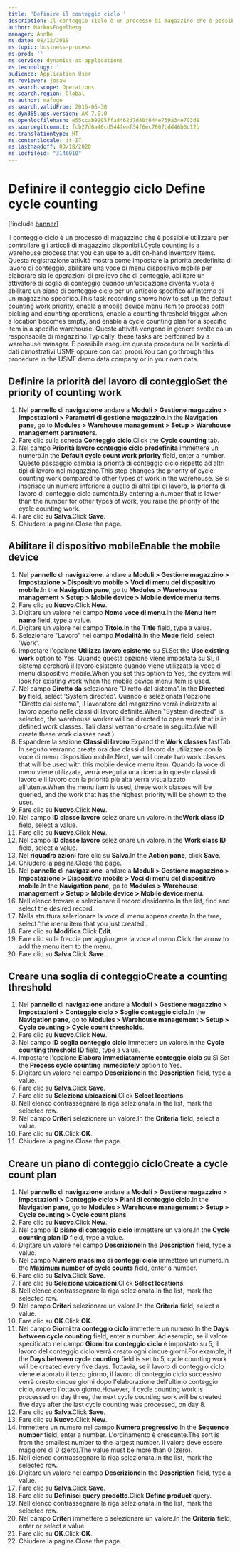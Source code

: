 ```yaml
---
title: 'Definire il conteggio ciclo '
description: Il conteggio ciclo è un processo di magazzino che è possibile utilizzare per controllare gli articoli di magazzino disponibili.
author: MarkusFogelberg
manager: AnnBe
ms.date: 08/12/2019
ms.topic: business-process
ms.prod: ''
ms.service: dynamics-ax-applications
ms.technology: ''
audience: Application User
ms.reviewer: josaw
ms.search.scope: Operations
ms.search.region: Global
ms.author: mafoge
ms.search.validFrom: 2016-06-30
ms.dyn365.ops.version: AX 7.0.0
ms.openlocfilehash: e55ccab9205ffa8462d7d40f644e759a34e703d8
ms.sourcegitcommit: fcb27d6a46cd544feef34f6ec7607bdd46b0c12b
ms.translationtype: HT
ms.contentlocale: it-IT
ms.lasthandoff: 03/18/2020
ms.locfileid: "3146010"
---
```

# <a name="define-cycle-counting"></a><span data-ttu-id="7464a-103">Definire il conteggio ciclo </span><span class="sxs-lookup"><span data-stu-id="7464a-103">Define cycle counting</span></span> 

[!include [banner](../../includes/banner.md)]

<span data-ttu-id="7464a-104">Il conteggio ciclo è un processo di magazzino che è possibile utilizzare per controllare gli articoli di magazzino disponibili.</span><span class="sxs-lookup"><span data-stu-id="7464a-104">Cycle counting is a warehouse process that you can use to audit on-hand inventory items.</span></span> <span data-ttu-id="7464a-105">Questa registrazione attività mostra come impostare la priorità predefinita di lavoro di conteggio, abilitare una voce di menu dispositivo mobile per elaborare sia le operazioni di prelievo che di conteggio, abilitare un attivatore di soglia di conteggio quando un'ubicazione diventa vuota e abilitare un piano di conteggio ciclo per un articolo specifico all'interno di un magazzino specifico.</span><span class="sxs-lookup"><span data-stu-id="7464a-105">This task recording shows how to set up the default counting work priority, enable a mobile device menu item to process both picking and counting operations, enable a counting threshold trigger when a location becomes empty, and enable a cycle counting plan for a specific item in a specific warehouse.</span></span> <span data-ttu-id="7464a-106">Queste attività vengono in genere svolte da un responsabile di magazzino.</span><span class="sxs-lookup"><span data-stu-id="7464a-106">Typically, these tasks are performed by a warehouse manager.</span></span> <span data-ttu-id="7464a-107">È possibile eseguire questa procedura nella società di dati dimostrativi USMF oppure con dati propri.</span><span class="sxs-lookup"><span data-stu-id="7464a-107">You can go through this procedure in the USMF demo data company or in your own data.</span></span>


## <a name="set-the-priority-of-counting-work"></a><span data-ttu-id="7464a-108">Definire la priorità del lavoro di conteggio</span><span class="sxs-lookup"><span data-stu-id="7464a-108">Set the priority of counting work</span></span>
1. <span data-ttu-id="7464a-109">Nel **pannello di navigazione** andare a **Moduli > Gestione magazzino > Impostazioni > Parametri di gestione magazzino**.</span><span class="sxs-lookup"><span data-stu-id="7464a-109">In the **Navigation pane**, go to **Modules > Warehouse management > Setup > Warehouse management parameters**.</span></span>
2. <span data-ttu-id="7464a-110">Fare clic sulla scheda **Conteggio ciclo**.</span><span class="sxs-lookup"><span data-stu-id="7464a-110">Click the **Cycle counting** tab.</span></span>
3. <span data-ttu-id="7464a-111">Nel campo **Priorità lavoro conteggio ciclo predefinita** immettere un numero.</span><span class="sxs-lookup"><span data-stu-id="7464a-111">In the **Default cycle count work priority** field, enter a number.</span></span> <span data-ttu-id="7464a-112">Questo passaggio cambia la priorità di conteggio ciclo rispetto ad altri tipi di lavoro nel magazzino.</span><span class="sxs-lookup"><span data-stu-id="7464a-112">This step changes the priority of cycle counting work compared to other types of work in the warehouse.</span></span> <span data-ttu-id="7464a-113">Se si inserisce un numero inferiore a quello di altri tipi di lavoro, la priorità di lavoro di conteggio ciclo aumenta.</span><span class="sxs-lookup"><span data-stu-id="7464a-113">By entering a number that is lower than the number for other types of work, you raise the priority of the cycle counting work.</span></span>  
4. <span data-ttu-id="7464a-114">Fare clic su **Salva**.</span><span class="sxs-lookup"><span data-stu-id="7464a-114">Click **Save**.</span></span>
5. <span data-ttu-id="7464a-115">Chiudere la pagina.</span><span class="sxs-lookup"><span data-stu-id="7464a-115">Close the page.</span></span>

## <a name="enable-the-mobile-device"></a><span data-ttu-id="7464a-116">Abilitare il dispositivo mobile</span><span class="sxs-lookup"><span data-stu-id="7464a-116">Enable the mobile device</span></span>
1. <span data-ttu-id="7464a-117">Nel **pannello di navigazione**, andare a **Moduli > Gestione magazzino > Impostazione > Dispositivo mobile > Voci di menu del dispositivo mobile**.</span><span class="sxs-lookup"><span data-stu-id="7464a-117">In the **Navigation pane**, go to **Modules > Warehouse management > Setup > Mobile device > Mobile device menu items**.</span></span>
2. <span data-ttu-id="7464a-118">Fare clic su **Nuovo**.</span><span class="sxs-lookup"><span data-stu-id="7464a-118">Click **New**.</span></span>
3. <span data-ttu-id="7464a-119">Digitare un valore nel campo **Nome voce di menu**.</span><span class="sxs-lookup"><span data-stu-id="7464a-119">In the **Menu item name** field, type a value.</span></span>
4. <span data-ttu-id="7464a-120">Digitare un valore nel campo **Titolo**.</span><span class="sxs-lookup"><span data-stu-id="7464a-120">In the **Title** field, type a value.</span></span>
5. <span data-ttu-id="7464a-121">Selezionare "Lavoro" nel campo **Modalità**.</span><span class="sxs-lookup"><span data-stu-id="7464a-121">In the **Mode** field, select 'Work'.</span></span>
6. <span data-ttu-id="7464a-122">Impostare l'opzione **Utilizza lavoro esistente** su Sì.</span><span class="sxs-lookup"><span data-stu-id="7464a-122">Set the **Use existing work** option to Yes.</span></span> <span data-ttu-id="7464a-123">Quando questa opzione viene impostata su Sì, il sistema cercherà il lavoro esistente quando viene utilizzata la voce di menu dispositivo mobile.</span><span class="sxs-lookup"><span data-stu-id="7464a-123">When you set this option to Yes, the system will look for existing work when the mobile device menu item is used.</span></span>  
7. <span data-ttu-id="7464a-124">Nel campo **Diretto da** selezionare "Diretto dal sistema".</span><span class="sxs-lookup"><span data-stu-id="7464a-124">In the **Directed by** field, select 'System directed'.</span></span> <span data-ttu-id="7464a-125">Quando è selezionata l'opzione "Diretto dal sistema", il lavoratore del magazzino verrà indirizzato al lavoro aperto nelle classi di lavoro definite.</span><span class="sxs-lookup"><span data-stu-id="7464a-125">When "System directed" is selected, the warehouse worker will be directed to open work that is in defined work classes.</span></span> <span data-ttu-id="7464a-126">Tali classi verranno create in seguito.</span><span class="sxs-lookup"><span data-stu-id="7464a-126">(We will create these work classes next.)</span></span>  
8. <span data-ttu-id="7464a-127">Espandere la sezione **Classi di lavoro**.</span><span class="sxs-lookup"><span data-stu-id="7464a-127">Expand the **Work classes** fastTab.</span></span> <span data-ttu-id="7464a-128">In seguito verranno create ora due classi di lavoro da utilizzare con la voce di menu dispositivo mobile.</span><span class="sxs-lookup"><span data-stu-id="7464a-128">Next, we will create two work classes that will be used with this mobile device menu item.</span></span> <span data-ttu-id="7464a-129">Quando la voce di menu viene utilizzata, verrà eseguita una ricerca in queste classi di lavoro e il lavoro con la priorità più alta verrà visualizzato all'utente.</span><span class="sxs-lookup"><span data-stu-id="7464a-129">When the menu item is used, these work classes will be queried, and the work that has the highest priority will be shown to the user.</span></span>  
9. <span data-ttu-id="7464a-130">Fare clic su **Nuovo**.</span><span class="sxs-lookup"><span data-stu-id="7464a-130">Click **New**.</span></span>
10. <span data-ttu-id="7464a-131">Nel campo **ID classe lavoro** selezionare un valore.</span><span class="sxs-lookup"><span data-stu-id="7464a-131">In the**Work class ID** field, select a value.</span></span>
11. <span data-ttu-id="7464a-132">Fare clic su **Nuovo**.</span><span class="sxs-lookup"><span data-stu-id="7464a-132">Click **New**.</span></span>
12. <span data-ttu-id="7464a-133">Nel campo **ID classe lavoro** selezionare un valore.</span><span class="sxs-lookup"><span data-stu-id="7464a-133">In the **Work class ID** field, select a value.</span></span>
13. <span data-ttu-id="7464a-134">Nel **riquadro azioni** fare clic su **Salva**.</span><span class="sxs-lookup"><span data-stu-id="7464a-134">In the **Action pane**, click **Save**.</span></span>
14. <span data-ttu-id="7464a-135">Chiudere la pagina.</span><span class="sxs-lookup"><span data-stu-id="7464a-135">Close the page.</span></span>
15. <span data-ttu-id="7464a-136">Nel **pannello di navigazione**, andare a **Moduli > Gestione magazzino > Impostazione > Dispositivo mobile > Voci di menu del dispositivo mobile**.</span><span class="sxs-lookup"><span data-stu-id="7464a-136">In the **Navigation pane**, go to **Modules > Warehouse management > Setup > Mobile device > Mobile device menu**.</span></span>
16. <span data-ttu-id="7464a-137">Nell'elenco trovare e selezionare il record desiderato.</span><span class="sxs-lookup"><span data-stu-id="7464a-137">In the list, find and select the desired record.</span></span>
17. <span data-ttu-id="7464a-138">Nella struttura selezionare la voce di menu appena creata.</span><span class="sxs-lookup"><span data-stu-id="7464a-138">In the tree, select 'the menu item that you just created'.</span></span>
18. <span data-ttu-id="7464a-139">Fare clic su **Modifica**.</span><span class="sxs-lookup"><span data-stu-id="7464a-139">Click **Edit**.</span></span>
19. <span data-ttu-id="7464a-140">Fare clic sulla freccia per aggiungere la voce al menu.</span><span class="sxs-lookup"><span data-stu-id="7464a-140">Click the arrow to add the menu item to the menu.</span></span>
20. <span data-ttu-id="7464a-141">Fare clic su **Salva**.</span><span class="sxs-lookup"><span data-stu-id="7464a-141">Click **Save**.</span></span>

## <a name="create-a-counting-threshold"></a><span data-ttu-id="7464a-142">Creare una soglia di conteggio</span><span class="sxs-lookup"><span data-stu-id="7464a-142">Create a counting threshold</span></span>
1. <span data-ttu-id="7464a-143">Nel **pannello di navigazione** andare a **Moduli > Gestione magazzino > Impostazioni > Conteggio ciclo > Soglie conteggio ciclo**.</span><span class="sxs-lookup"><span data-stu-id="7464a-143">In the **Navigation pane**, go to **Modules > Warehouse management > Setup > Cycle counting > Cycle count thresholds**.</span></span>
2. <span data-ttu-id="7464a-144">Fare clic su **Nuovo**.</span><span class="sxs-lookup"><span data-stu-id="7464a-144">Click **New**.</span></span>
3. <span data-ttu-id="7464a-145">Nel campo **ID soglia conteggio ciclo** immettere un valore.</span><span class="sxs-lookup"><span data-stu-id="7464a-145">In the **Cycle counting threshold ID** field, type a value.</span></span>
4. <span data-ttu-id="7464a-146">Impostare l'opzione **Elabora immediatamente conteggio ciclo** su Sì.</span><span class="sxs-lookup"><span data-stu-id="7464a-146">Set the **Process cycle counting immediately** option to Yes.</span></span>
5. <span data-ttu-id="7464a-147">Digitare un valore nel campo **Descrizione**</span><span class="sxs-lookup"><span data-stu-id="7464a-147">In the **Description** field, type a value.</span></span>
6. <span data-ttu-id="7464a-148">Fare clic su **Salva**.</span><span class="sxs-lookup"><span data-stu-id="7464a-148">Click **Save**.</span></span>
7. <span data-ttu-id="7464a-149">Fare clic su **Seleziona ubicazioni**.</span><span class="sxs-lookup"><span data-stu-id="7464a-149">Click **Select locations**.</span></span>
8. <span data-ttu-id="7464a-150">Nell'elenco contrassegnare la riga selezionata.</span><span class="sxs-lookup"><span data-stu-id="7464a-150">In the list, mark the selected row.</span></span>
9. <span data-ttu-id="7464a-151">Nel campo **Criteri** selezionare un valore.</span><span class="sxs-lookup"><span data-stu-id="7464a-151">In the **Criteria** field, select a value.</span></span>
10. <span data-ttu-id="7464a-152">Fare clic su **OK**.</span><span class="sxs-lookup"><span data-stu-id="7464a-152">Click **OK**.</span></span>
11. <span data-ttu-id="7464a-153">Chiudere la pagina.</span><span class="sxs-lookup"><span data-stu-id="7464a-153">Close the page.</span></span>

## <a name="create-a-cycle-count-plan"></a><span data-ttu-id="7464a-154">Creare un piano di conteggio ciclo</span><span class="sxs-lookup"><span data-stu-id="7464a-154">Create a cycle count plan</span></span>
1. <span data-ttu-id="7464a-155">Nel **pannello di navigazione** andare a **Moduli > Gestione magazzino > Impostazioni > Conteggio ciclo > Piani di conteggio ciclo**.</span><span class="sxs-lookup"><span data-stu-id="7464a-155">In the **Navigation pane**, go to **Modules > Warehouse management > Setup > Cycle counting > Cycle count plans**.</span></span>
2. <span data-ttu-id="7464a-156">Fare clic su **Nuovo**.</span><span class="sxs-lookup"><span data-stu-id="7464a-156">Click **New**.</span></span>
3. <span data-ttu-id="7464a-157">Nel campo **ID piano di conteggio ciclo** immettere un valore.</span><span class="sxs-lookup"><span data-stu-id="7464a-157">In the **Cycle counting plan ID** field, type a value.</span></span>
4. <span data-ttu-id="7464a-158">Digitare un valore nel campo **Descrizione**</span><span class="sxs-lookup"><span data-stu-id="7464a-158">In the **Description** field, type a value.</span></span>
5. <span data-ttu-id="7464a-159">Nel campo **Numero massimo di conteggi ciclo** immettere un numero.</span><span class="sxs-lookup"><span data-stu-id="7464a-159">In the **Maximum number of cycle counts** field, enter a number.</span></span>
6. <span data-ttu-id="7464a-160">Fare clic su **Salva**.</span><span class="sxs-lookup"><span data-stu-id="7464a-160">Click **Save**.</span></span>
7. <span data-ttu-id="7464a-161">Fare clic su **Seleziona ubicazioni**.</span><span class="sxs-lookup"><span data-stu-id="7464a-161">Click **Select locations**.</span></span>
8. <span data-ttu-id="7464a-162">Nell'elenco contrassegnare la riga selezionata.</span><span class="sxs-lookup"><span data-stu-id="7464a-162">In the list, mark the selected row.</span></span>
9. <span data-ttu-id="7464a-163">Nel campo **Criteri** selezionare un valore.</span><span class="sxs-lookup"><span data-stu-id="7464a-163">In the **Criteria** field, select a value.</span></span>
10. <span data-ttu-id="7464a-164">Fare clic su **OK**.</span><span class="sxs-lookup"><span data-stu-id="7464a-164">Click **OK**.</span></span>
11. <span data-ttu-id="7464a-165">Nel campo **Giorni tra conteggio ciclo** immettere un numero.</span><span class="sxs-lookup"><span data-stu-id="7464a-165">In the **Days between cycle counting** field, enter a number.</span></span> <span data-ttu-id="7464a-166">Ad esempio, se il valore specificato nel campo **Giorni tra conteggio ciclo** è impostato su 5, il lavoro del conteggio ciclo verrà creato ogni cinque giorni.</span><span class="sxs-lookup"><span data-stu-id="7464a-166">For example, if the **Days between cycle counting** field is set to 5, cycle counting work will be created every five days.</span></span> <span data-ttu-id="7464a-167">Tuttavia, se il lavoro di conteggio ciclo viene elaborato il terzo giorno, il lavoro di conteggio ciclo successivo verrà creato cinque giorni dopo l'elaborazione dell'ultimo conteggio ciclo, ovvero l'ottavo giorno.</span><span class="sxs-lookup"><span data-stu-id="7464a-167">However, if cycle counting work is processed on day three, the next cycle counting work will be created five days after the last cycle counting was processed, on day 8.</span></span>  
12. <span data-ttu-id="7464a-168">Fare clic su **Salva**.</span><span class="sxs-lookup"><span data-stu-id="7464a-168">Click **Save**.</span></span>
13. <span data-ttu-id="7464a-169">Fare clic su **Nuovo**.</span><span class="sxs-lookup"><span data-stu-id="7464a-169">Click **New**.</span></span>
14. <span data-ttu-id="7464a-170">Immettere un numero nel campo **Numero progressivo**.</span><span class="sxs-lookup"><span data-stu-id="7464a-170">In the **Sequence number** field, enter a number.</span></span> <span data-ttu-id="7464a-171">L'ordinamento è crescente.</span><span class="sxs-lookup"><span data-stu-id="7464a-171">The sort is from the smallest number to the largest number.</span></span> <span data-ttu-id="7464a-172">Il valore deve essere maggiore di 0 (zero).</span><span class="sxs-lookup"><span data-stu-id="7464a-172">The value must be more than 0 (zero).</span></span>  
15. <span data-ttu-id="7464a-173">Nell'elenco contrassegnare la riga selezionata.</span><span class="sxs-lookup"><span data-stu-id="7464a-173">In the list, mark the selected row.</span></span>
16. <span data-ttu-id="7464a-174">Digitare un valore nel campo **Descrizione**</span><span class="sxs-lookup"><span data-stu-id="7464a-174">In the **Description** field, type a value.</span></span>
17. <span data-ttu-id="7464a-175">Fare clic su **Salva**.</span><span class="sxs-lookup"><span data-stu-id="7464a-175">Click **Save**.</span></span>
18. <span data-ttu-id="7464a-176">Fare clic su **Definisci query prodotto**.</span><span class="sxs-lookup"><span data-stu-id="7464a-176">Click **Define product** query.</span></span>
19. <span data-ttu-id="7464a-177">Nell'elenco contrassegnare la riga selezionata.</span><span class="sxs-lookup"><span data-stu-id="7464a-177">In the list, mark the selected row.</span></span>
20. <span data-ttu-id="7464a-178">Nel campo **Criteri** immettere o selezionare un valore.</span><span class="sxs-lookup"><span data-stu-id="7464a-178">In the **Criteria** field, enter or select a value.</span></span>
21. <span data-ttu-id="7464a-179">Fare clic su **OK**.</span><span class="sxs-lookup"><span data-stu-id="7464a-179">Click **OK**.</span></span>
22. <span data-ttu-id="7464a-180">Chiudere la pagina.</span><span class="sxs-lookup"><span data-stu-id="7464a-180">Close the page.</span></span>

